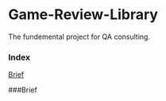 # Game-Review-Library

The fundemental project for QA consulting.

### Index

[Brief](###Brief)


###Brief
